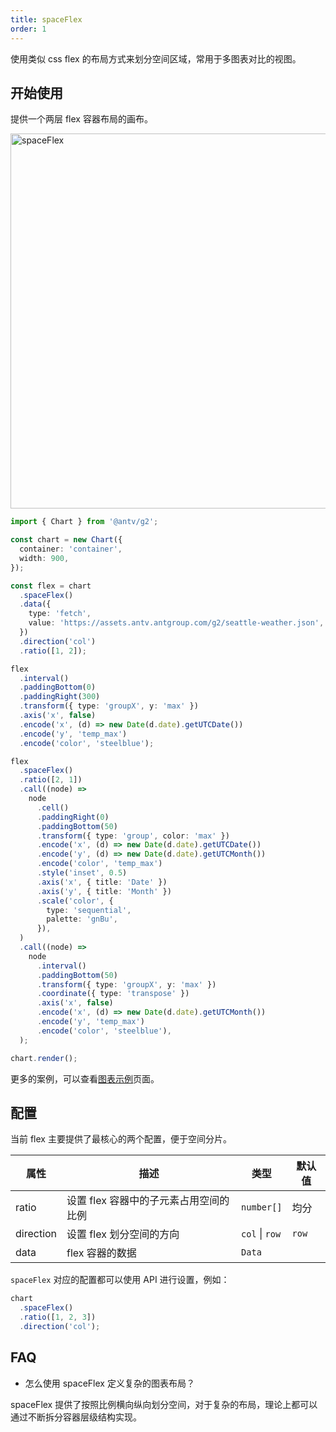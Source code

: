 ```yaml
---
title: spaceFlex
order: 1
---
```


使用类似 css flex 的布局方式来划分空间区域，常用于多图表对比的视图。

## 开始使用

提供一个两层 flex 容器布局的画布。

<img alt="spaceFlex" src="https://mdn.alipayobjects.com/mdn/huamei_qa8qxu/afts/img/A*lLecQJkdPbIAAAAAAAAAAAAADmJ7AQ" width="600" />

```ts
import { Chart } from '@antv/g2';

const chart = new Chart({
  container: 'container',
  width: 900,
});

const flex = chart
  .spaceFlex()
  .data({
    type: 'fetch',
    value: 'https://assets.antv.antgroup.com/g2/seattle-weather.json',
  })
  .direction('col')
  .ratio([1, 2]);

flex
  .interval()
  .paddingBottom(0)
  .paddingRight(300)
  .transform({ type: 'groupX', y: 'max' })
  .axis('x', false)
  .encode('x', (d) => new Date(d.date).getUTCDate())
  .encode('y', 'temp_max')
  .encode('color', 'steelblue');

flex
  .spaceFlex()
  .ratio([2, 1])
  .call((node) =>
    node
      .cell()
      .paddingRight(0)
      .paddingBottom(50)
      .transform({ type: 'group', color: 'max' })
      .encode('x', (d) => new Date(d.date).getUTCDate())
      .encode('y', (d) => new Date(d.date).getUTCMonth())
      .encode('color', 'temp_max')
      .style('inset', 0.5)
      .axis('x', { title: 'Date' })
      .axis('y', { title: 'Month' })
      .scale('color', {
        type: 'sequential',
        palette: 'gnBu',
      }),
  )
  .call((node) =>
    node
      .interval()
      .paddingBottom(50)
      .transform({ type: 'groupX', y: 'max' })
      .coordinate({ type: 'transpose' })
      .axis('x', false)
      .encode('x', (d) => new Date(d.date).getUTCMonth())
      .encode('y', 'temp_max')
      .encode('color', 'steelblue'),
  );

chart.render();
```

更多的案例，可以查看[图表示例](/examples)页面。

## 配置

当前 flex 主要提供了最核心的两个配置，便于空间分片。

| 属性 | 描述 | 类型 | 默认值|
| -------------| ----------------------------------------------------------- | ---------------| ----------|
| ratio        | 设置 flex 容器中的子元素占用空间的比例                           | `number[]`      | 均分      |
| direction    | 设置 flex 划分空间的方向                                       | `col` \| `row` | `row`     |
| data         | flex 容器的数据                                               | `Data`         |           |

`spaceFlex` 对应的配置都可以使用 API 进行设置，例如：

```ts
chart
  .spaceFlex()
  .ratio([1, 2, 3])
  .direction('col');
```

## FAQ

- 怎么使用 spaceFlex 定义复杂的图表布局？

spaceFlex 提供了按照比例横向纵向划分空间，对于复杂的布局，理论上都可以通过不断拆分容器层级结构实现。
